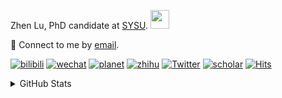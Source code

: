 <p>Zhen Lu, PhD candidate at <a href="https://phs.sysu.edu.cn/">SYSU</a>. <img src="https://media.giphy.com/media/WUlplcMpOCEmTGBtBW/giphy.gif" width="30">
</em></p>

💬 Connect to me by [email](mailto:luzh29@mail2.sysu.edu.cn).

[![bilibili](https://img.shields.io/badge/陆震同学-B站-yellow)](https://space.bilibili.com/32159908) [![wechat](https://img.shields.io/badge/陆震生物统计-微信公众号-important)](https://leslie-lu.github.io/uploads/qrcode.jpg) [![planet](https://img.shields.io/badge/陆震-知识星球-blueviolet)](https://wx.zsxq.com/dweb2) [![zhihu](https://img.shields.io/badge/陆震同学-知乎-blue)](https://www.zhihu.com/people/edison-70-18) [![Twitter](https://img.shields.io/badge/ZhenLu_Biost-Twitter-ff69b4)](https://twitter.com/ZhenLu_Biost) [![scholar](https://img.shields.io/badge/ZhenLu-Scholar-00ffff)](https://scholar.google.com/citations?user=LKLQ1g8AAAAJ) [![Hits](https://hits.seeyoufarm.com/api/count/incr/badge.svg?url=https%3A%2F%2Fgithub.com%2FLeslie-Lu%2FLeslie-Lu&count_bg=%2379C83D&title_bg=%23555555&icon=&icon_color=%23E7E7E7&title=hits&edge_flat=false)](https://hits.seeyoufarm.com)

<details>
 
<summary>GitHub Stats</summary>


<!--START_SECTION:waka-->
**🐱 My GitHub Data** 

> 📦 219.3 kB Used in GitHub's Storage 
 > 
> 🚫 Not Opted to Hire
 > 
> 📜 13 Public Repositories 
 > 
> 🔑 3 Private Repositories 
 > 
**I'm an Early 🐤** 

```text
🌞 Morning                17 commits          █░░░░░░░░░░░░░░░░░░░░░░░░   03.98 % 
🌆 Daytime                282 commits         █████████████████░░░░░░░░   66.04 % 
🌃 Evening                126 commits         ███████░░░░░░░░░░░░░░░░░░   29.51 % 
🌙 Night                  2 commits           ░░░░░░░░░░░░░░░░░░░░░░░░░   00.47 % 
```
📅 **I'm Most Productive on Wednesday** 

```text
Monday                   97 commits          ██████░░░░░░░░░░░░░░░░░░░   22.72 % 
Tuesday                  60 commits          ████░░░░░░░░░░░░░░░░░░░░░   14.05 % 
Wednesday                99 commits          ██████░░░░░░░░░░░░░░░░░░░   23.19 % 
Thursday                 73 commits          ████░░░░░░░░░░░░░░░░░░░░░   17.10 % 
Friday                   44 commits          ███░░░░░░░░░░░░░░░░░░░░░░   10.30 % 
Saturday                 12 commits          █░░░░░░░░░░░░░░░░░░░░░░░░   02.81 % 
Sunday                   42 commits          ██░░░░░░░░░░░░░░░░░░░░░░░   09.84 % 
```


**I Mostly Code in HTML** 

```text
HTML                     6 repos             ███████████░░░░░░░░░░░░░░   42.86 % 
R                        4 repos             ███████░░░░░░░░░░░░░░░░░░   28.57 % 
SAS                      3 repos             █████░░░░░░░░░░░░░░░░░░░░   21.43 % 
Python                   1 repo              ██░░░░░░░░░░░░░░░░░░░░░░░   07.14 % 
```




 Last Updated on 03/04/2024 18:38:55 UTC
<!--END_SECTION:waka-->

-----

**NOTE: Top languages does not indicate my skill level or anything like that. It is just a metric of which languages have been hosted by me on GitHub based on the usage across repositories.**

</details>
